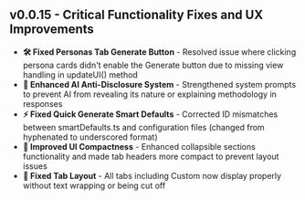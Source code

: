 ## v0.0.15 - Critical Functionality Fixes and UX Improvements

- **🛠️ Fixed Personas Tab Generate Button** - Resolved issue where clicking persona cards didn't enable the Generate button due to missing view handling in updateUI() method
- **🤖 Enhanced AI Anti-Disclosure System** - Strengthened system prompts to prevent AI from revealing its nature or explaining methodology in responses  
- **⚡ Fixed Quick Generate Smart Defaults** - Corrected ID mismatches between smartDefaults.ts and configuration files (changed from hyphenated to underscored format)
- **🎨 Improved UI Compactness** - Enhanced collapsible sections functionality and made tab headers more compact to prevent layout issues
- **📱 Fixed Tab Layout** - All tabs including Custom now display properly without text wrapping or being cut off